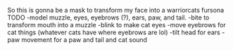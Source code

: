 So this is gonna be a mask to transform my face into a warriorcats fursona
TODO
-model muzzle, eyes, eyebrows (?), ears, paw, and tail.
-bite to transform mouth into a muzzle
-blink to make cat eyes
-move eyebrows for cat things (whatever cats have where eyebrows are lol)
-tilt head for ears
-paw movement for a paw and tail and cat sound
